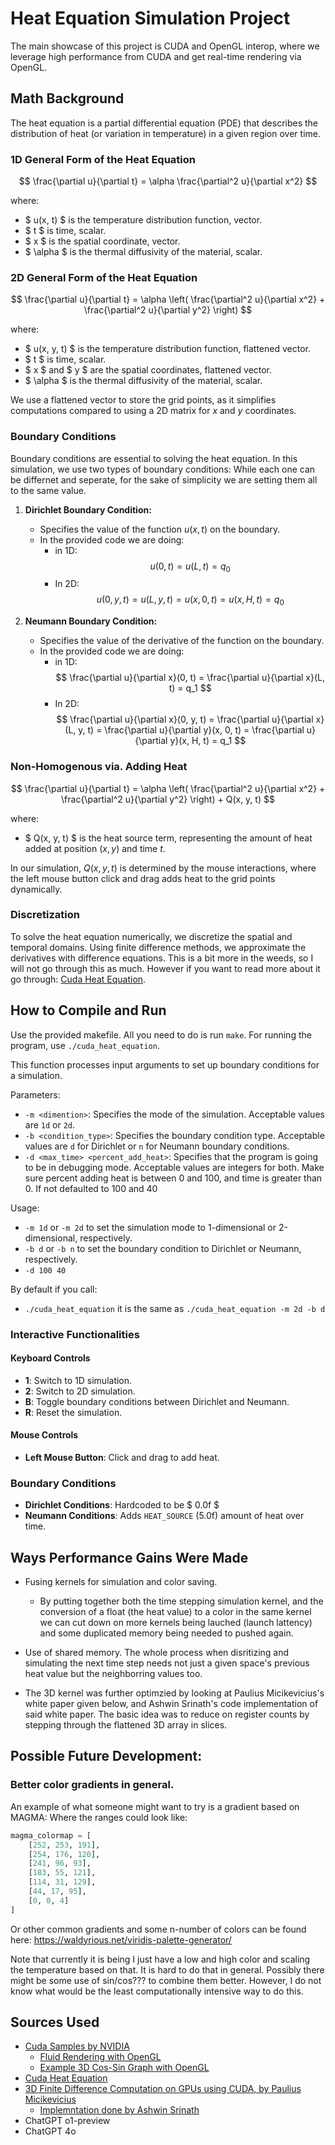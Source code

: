 # Heat Equation Simulation Project

The main showcase of this project is CUDA and OpenGL interop, where we leverage high performance from CUDA and get real-time rendering via OpenGL.

## Math Background

The heat equation is a partial differential equation (PDE) that describes the distribution of heat (or variation in temperature) in a given region over time. 

### 1D General Form of the Heat Equation

$$
\frac{\partial u}{\partial t} = \alpha \frac{\partial^2 u}{\partial x^2}
$$

where:
- $ u(x, t) $ is the temperature distribution function, vector.
- $ t $ is time, scalar.
- $ x $ is the spatial coordinate, vector.
- $ \alpha $ is the thermal diffusivity of the material, scalar.

### 2D General Form of the Heat Equation

$$
\frac{\partial u}{\partial t} = \alpha \left( \frac{\partial^2 u}{\partial x^2} + \frac{\partial^2 u}{\partial y^2} \right)
$$

where:
- $ u(x, y, t) $ is the temperature distribution function, flattened vector.
- $ t $ is time, scalar.
- $ x $ and $ y $ are the spatial coordinates, flattened vector.
- $ \alpha $ is the thermal diffusivity of the material, scalar.

We use a flattened vector to store the grid points, as it simplifies computations compared to using a 2D matrix for $x$ and $y$ coordinates.

### Boundary Conditions

Boundary conditions are essential to solving the heat equation. In this simulation, we use two types of boundary conditions:
While each one can be differnet and seperate, for the sake of simplicity we are setting them all to the same value. 

1. **Dirichlet Boundary Condition:**
    - Specifies the value of the function $u(x,t)$ on the boundary.
    - In the provided code we are doing:
        - in 1D: $$u(0, t) = u(L, t) = q_0$$
        - In 2D: $$ u(0, y, t) = u(L, y, t) = u(x, 0, t) = u(x, H, t) = q_0 $$

2. **Neumann Boundary Condition:**
    - Specifies the value of the derivative of the function on the boundary.
    - In the provided code we are doing:
        - in 1D: 
        $$ \frac{\partial u}{\partial x}(0, t) = \frac{\partial u}{\partial x}(L, t) = q_1 $$
        - In 2D: $$ \frac{\partial u}{\partial x}(0, y, t) = \frac{\partial u}{\partial x}(L, y, t) = \frac{\partial u}{\partial y}(x, 0, t) = \frac{\partial u}{\partial y}(x, H, t) = q_1 $$


### Non-Homogenous via. Adding Heat

$$
\frac{\partial u}{\partial t} = \alpha \left( \frac{\partial^2 u}{\partial x^2} + \frac{\partial^2 u}{\partial y^2} \right) + Q(x, y, t)
$$

where:
- $ Q(x, y, t) $ is the heat source term, representing the amount of heat added at position $(x, y)$ and time $t$.

In our simulation, $Q(x, y, t)$ is determined by the mouse interactions, where the left mouse button click and drag adds heat to the grid points dynamically.


### Discretization

To solve the heat equation numerically, we discretize the spatial and temporal domains. Using finite difference methods, we approximate the derivatives with difference equations.
This is a bit more in the weeds, so I will not go through this as much. However if you want to read more about it go through: [Cuda Heat Equation](https://enccs.github.io/OpenACC-CUDA-beginners/2.02_cuda-heat-equation/).

## How to Compile and Run

Use the provided makefile. All you need to do is run `make`. 
For running the program, use `./cuda_heat_equation`.

This function processes input arguments to set up boundary conditions for a simulation.

Parameters:
- `-m <dimention>`: Specifies the mode of the simulation. Acceptable values are `1d` or `2d`.
- `-b <condition_type>`: Specifies the boundary condition type. Acceptable values are `d` for Dirichlet or `n` for Neumann boundary conditions.
- `-d <max_time> <percent_add_heat>`: Specifies that the program is going to be in debugging mode. Acceptable values are integers for both. Make sure percent adding heat is between 0 and 100, and time is greater than 0. If not defaulted to 100 and 40

Usage:
- `-m 1d` or `-m 2d` to set the simulation mode to 1-dimensional or 2-dimensional, respectively.
- `-b d` or `-b n` to set the boundary condition to Dirichlet or Neumann, respectively.
- `-d 100 40`

By default if you call: 
- `./cuda_heat_equation` it is the same as `./cuda_heat_equation -m 2d -b d`

### Interactive Functionalities

#### Keyboard Controls
- **1**: Switch to 1D simulation.
- **2**: Switch to 2D simulation.
- **B**: Toggle boundary conditions between Dirichlet and Neumann.
- **R**: Reset the simulation.

#### Mouse Controls
- **Left Mouse Button**: Click and drag to add heat.

### Boundary Conditions

- **Dirichlet Conditions**: Hardcoded to be $ 0.0f $
- **Neumann Conditions**: Adds `HEAT_SOURCE` (5.0f) amount of heat over time.

## Ways Performance Gains Were Made

* Fusing kernels for simulation and color saving. 
  - By putting together both the time stepping simulation kernel, and the conversion of a float (the heat value) to a color in the same kernel we can cut down on more kernels being lauched (launch lattency) and some duplicated memory being needed to pushed again. 

* Use of shared memory. The whole process when disritizing and simulating the next time step needs not just a given space's previous heat value but the neighborring values too. 

* The 3D kernel was further optimzied by looking at Paulius Micikevicius's white paper given below, and Ashwin Srinath's code implementation of said white paper. The basic idea was to reduce on register counts by stepping through the flattened 3D array in slices.


## Possible Future Development: 

### Better color gradients in general. 
An example of what someone might want to try is a gradient based on MAGMA: 
Where the ranges could look like:
```python
magma_colormap = [
    [252, 253, 191],
    [254, 176, 120],
    [241, 96, 93],
    [183, 55, 121],
    [114, 31, 129],
    [44, 17, 95],
    [0, 0, 4]
]
```
Or other common gradients and some n-number of colors can be found here:
https://waldyrious.net/viridis-palette-generator/

Note that currently it is being I just have a low and high color and scaling the temperature based on that. It is hard to do that in general. Possibly there might be some use of sin/cos??? to combine them better. However, I do not know what would be the least computationally intensive way to do this.


## Sources Used

- [Cuda Samples by NVIDIA](https://github.com/NVIDIA/cuda-samples)
  - [Fluid Rendering with OpenGL](https://github.com/NVIDIA/cuda-samples/tree/master/Samples/5_Domain_Specific/fluidsGL)
  - [Example 3D Cos-Sin Graph with OpenGL](https://github.com/NVIDIA/cuda-samples/tree/master/Samples/5_Domain_Specific/simpleGL)
- [Cuda Heat Equation](https://enccs.github.io/OpenACC-CUDA-beginners/2.02_cuda-heat-equation/)
- [3D Finite Difference Computation on GPUs using CUDA, by Paulius Micikevicius](https://developer.download.nvidia.com/CUDA/CUDA_Zone/papers/gpu_3dfd_rev.pdf)
  - [Implemntation done by Ashwin Srinath](https://github.com/shwina/cuda_3Dheat)
- ChatGPT o1-preview
- ChatGPT 4o